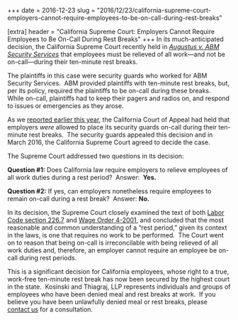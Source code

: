 +++
date = 2016-12-23
slug = "2016/12/23/california-supreme-court-employers-cannot-require-employees-to-be-on-call-during-rest-breaks"

[extra]
header = "California Supreme Court:  Employers Cannot Require Employees to Be On-Call During Rest Breaks"
+++
In its much-anticipated decision, the California Supreme Court recently held in [_Augustus v. ABM Security Services_](/documents/augustus-v-abm-ca-sup-ct-op.pdf) that employees must be relieved of all work—and not be on-call—during their ten-minute rest breaks.

The plaintiffs in this case were security guards who worked for ABM Security Services.  ABM provided plaintiffs with ten-minute rest breaks, but, per its policy, required the plaintiffs to be on-call during these breaks.  While on-call, plaintiffs had to keep their pagers and radios on, and respond to issues or emergencies as they arose.

As we [reported earlier this year](/blog/2015/2/2/california-employers-can-require-employees-to-remain-on-call-during-rest-periods), the California Court of Appeal had held that employers _were_ allowed to place its security guards on-call during their ten-minute rest breaks.  The security guards appealed this decision and in March 2016, the California Supreme Court agreed to decide the case.

The Supreme Court addressed two questions in its decision:

**Question #1:**  Does California law require employers to relieve employees of all work duties during a rest period?  Answer:  **Yes.**

**Question #2:**  If yes, can employers nonetheless require employees to remain on-call during a rest break?  Answer:  **No.**

In its decision, the Supreme Court closely examined the text of both [Labor Code section 226.7](https://leginfo.legislature.ca.gov/faces/codes_displaySection.xhtml?lawCode=LAB&amp;sectionNum=226.7.) and [Wage Order 4-2001](https://www.dir.ca.gov/IWC/IWCArticle4.pdf), and concluded that the most reasonable and common understanding of a “rest period,” given its context in the laws, is one that requires no work to be performed.  The Court went on to reason that being on-call is irreconcilable with being relieved of all work duties and, therefore, an employer cannot require an employee be on-call during rest periods.

This is a significant decision for California employees, whose right to a true, work-free ten-minute rest break has now been secured by the highest court in the state.  Kosinski and Thiagraj, LLP represents individuals and groups of employees who have been denied meal and rest breaks at work.  If you believe you have been unlawfully denied meal or rest breaks, please [contact us](/contact-us) for a consultation.


